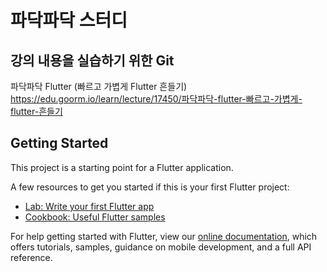 # 파닥파닥 스터디
## 강의 내용을 실습하기 위한 Git

파닥파닥 Flutter (빠르고 가볍게 Flutter 흔들기)
https://edu.goorm.io/learn/lecture/17450/파닥파닥-flutter-빠르고-가볍게-flutter-흔들기

## Getting Started

This project is a starting point for a Flutter application.

A few resources to get you started if this is your first Flutter project:

- [Lab: Write your first Flutter app](https://flutter.dev/docs/get-started/codelab)
- [Cookbook: Useful Flutter samples](https://flutter.dev/docs/cookbook)

For help getting started with Flutter, view our
[online documentation](https://flutter.dev/docs), which offers tutorials,
samples, guidance on mobile development, and a full API reference.
